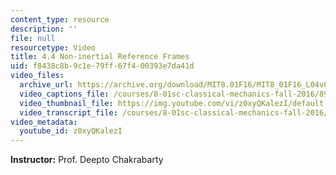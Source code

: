 ```yaml
---
content_type: resource
description: ''
file: null
resourcetype: Video
title: 4.4 Non-inertial Reference Frames
uid: f8438c8b-9c1e-79ff-67f4-00393e7da41d
video_files:
  archive_url: https://archive.org/download/MIT8.01F16/MIT8_01F16_L04v04_360p.mp4
  video_captions_file: /courses/8-01sc-classical-mechanics-fall-2016/89773f21bea65e038b0a028970663420_z0xyQKalezI.vtt
  video_thumbnail_file: https://img.youtube.com/vi/z0xyQKalezI/default.jpg
  video_transcript_file: /courses/8-01sc-classical-mechanics-fall-2016/931cf35a0f2fbf25b3f0c303ab020c5b_z0xyQKalezI.pdf
video_metadata:
  youtube_id: z0xyQKalezI
---
```


**Instructor:** Prof. Deepto Chakrabarty